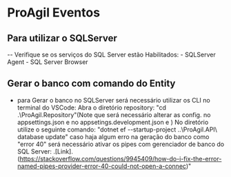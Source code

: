 # ProAgil Eventos

## Para utilizar o SQLServer
-- Verifique se os serviços do SQL Server estão Habilitados:
    - SQLServer Agent
    - SQL Server Browser

## Gerar o banco com comando do Entity
- para Gerar o banco no SQLServer será necessário utilizar os CLI no terminal do VSCode:
    Abra o diretório repository: "cd .\ProAgil.Repository\"(Note que será necessário alterar as config. no appsettings.json e no appsetings.development.json e )
    No diretório utilize o seguinte comando: "dotnet ef --startup-project ..\ProAgil.API\ database update"
    caso haja algum erro na geração do banco como "error 40" será necessário ativar os pipes com gerenciador de banco do SQL Server: .[Link].(https://stackoverflow.com/questions/9945409/how-do-i-fix-the-error-named-pipes-provider-error-40-could-not-open-a-connec)"



